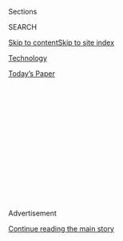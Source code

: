<div id="app">

<div>

<div>

<div>

<div class="NYTAppHideMasthead css-1q2w90k e1suatyy0">

<div class="section css-ui9rw0 e1suatyy2">

<div class="css-eph4ug er09x8g0">

<div class="css-6n7j50">

</div>

<span class="css-1dv1kvn">Sections</span>

<div class="css-10488qs">

<span class="css-1dv1kvn">SEARCH</span>

</div>

[Skip to content](#site-content)[Skip to site
index](#site-index)

</div>

<div id="masthead-section-label" class="css-1wr3we4 eaxe0e00">

[Technology](https://www.nytimes3xbfgragh.onion/section/technology)

</div>

<div class="css-10698na e1huz5gh0">

</div>

</div>

<div id="masthead-bar-one" class="section hasLinks css-15hmgas e1csuq9d3">

<div class="css-uqyvli e1csuq9d0">

</div>

<div class="css-1uqjmks e1csuq9d1">

</div>

<div class="css-9e9ivx">

[](https://myaccount.nytimes3xbfgragh.onion/auth/login?response_type=cookie&client_id=vi)

</div>

<div class="css-1bvtpon e1csuq9d2">

[Today’s
Paper](https://www.nytimes3xbfgragh.onion/section/todayspaper)

</div>

</div>

</div>

</div>

<div data-aria-hidden="false">

<div id="site-content" data-role="main">

<div>

<div class="css-1aor85t" style="opacity:0.000000001;z-index:-1;visibility:hidden">

<div class="css-1hqnpie">

<div class="css-epjblv">

<span class="css-17xtcya">[Technology](/section/technology)</span><span class="css-x15j1o">|</span><span class="css-fwqvlz">William
English, Who Helped Build the Computer Mouse, Dies at
91</span>

</div>

<div class="css-k008qs">

<div class="css-1iwv8en">

<span class="css-18z7m18"></span>

<div>

</div>

</div>

<span class="css-1n6z4y">https://nyti.ms/3hVKD8d</span>

<div class="css-1705lsu">

<div class="css-4xjgmj">

<div class="css-4skfbu" data-role="toolbar" data-aria-label="Social Media Share buttons, Save button, and Comments Panel with current comment count" data-testid="share-tools">

  - 
  - 
  - 
  - 
    
    <div class="css-6n7j50">
    
    </div>

  - 

</div>

</div>

</div>

</div>

</div>

</div>

<div id="NYT_TOP_BANNER_REGION" class="css-13pd83m">

</div>

<div id="top-wrapper" class="css-1sy8kpn">

<div id="top-slug" class="css-l9onyx">

Advertisement

</div>

[Continue reading the main
story](#after-top)

<div class="ad top-wrapper" style="text-align:center;height:100%;display:block;min-height:250px">

<div id="top" class="place-ad" data-position="top" data-size-key="top">

</div>

</div>

<div id="after-top">

</div>

</div>

<div>

<div id="sponsor-wrapper" class="css-1hyfx7x">

<div id="sponsor-slug" class="css-19vbshk">

Supported by

</div>

[Continue reading the main
story](#after-sponsor)

<div id="sponsor" class="ad sponsor-wrapper" style="text-align:center;height:100%;display:block">

</div>

<div id="after-sponsor">

</div>

</div>

<div class="css-186x18t">

</div>

<div class="css-1vkm6nb ehdk2mb0">

# William English, Who Helped Build the Computer Mouse, Dies at 91

</div>

He was one of the computing pioneers who “showed what a computer
interface could — and should — look like,” a colleague said.

<div class="css-79elbk" data-testid="photoviewer-wrapper">

<div class="css-z3e15g" data-testid="photoviewer-wrapper-hidden">

</div>

<div class="css-1a48zt4 ehw59r15" data-testid="photoviewer-children">

![<span class="css-16f3y1r e13ogyst0" data-aria-hidden="true">The
engineer and researcher William English testing the first computer
mouse, a device envisioned by his colleague Douglas Engelbart. It was
unveiled in 1968.
</span><span class="css-cnj6d5 e1z0qqy90" itemprop="copyrightHolder"><span class="css-1ly73wi e1tej78p0">Credit...</span><span><span>via
SRI
International</span></span></span>](https://static01.graylady3jvrrxbe.onion/images/2020/08/02/obituaries/02English-obit1/merlin_175064223_d65d496f-ad90-40fe-bdb3-fb8df215ffc1-articleLarge.jpg?quality=75&auto=webp&disable=upscale)

</div>

</div>

<div class="css-18e8msd">

<div class="css-vp77d3 epjyd6m0">

<div class="css-hus3qt ey68jwv0" data-aria-hidden="true">

[![Cade
Metz](https://static01.graylady3jvrrxbe.onion/images/2018/11/26/multimedia/author-cade-metz/author-cade-metz-thumbLarge.png
"Cade Metz")](https://www.nytimes3xbfgragh.onion/by/cade-metz)

</div>

<div class="css-1baulvz">

By [<span class="css-1baulvz last-byline" itemprop="name">Cade
Metz</span>](https://www.nytimes3xbfgragh.onion/by/cade-metz)

</div>

</div>

  - 
    
    <div class="css-ld3wwf e16638kd2">
    
    Published July 31, 2020Updated Aug. 4, 2020,
    <span class="css-epvm6">2:14 p.m.
    ET</span>
    
    </div>

  - 
    
    <div class="css-4xjgmj">
    
    <div class="css-pvvomx" data-role="toolbar" data-aria-label="Social Media Share buttons, Save button, and Comments Panel with current comment count" data-testid="share-tools">
    
      - 
      - 
      - 
      - 
        
        <div class="css-6n7j50">
        
        </div>
    
      - 
    
    </div>
    
    </div>

</div>

</div>

<div class="section meteredContent css-1r7ky0e" name="articleBody" itemprop="articleBody">

<div class="css-1fanzo5 StoryBodyCompanionColumn">

<div class="css-53u6y8">

William English, the engineer and researcher who helped build the first
computer mouse and, in 1968, orchestrated an elaborate demonstration of
the technology that foretold the computers, tablets and smartphones of
today, died on July 26 in San Rafael, Calif. He was 91.

His death, at a medical facility, was confirmed by his wife, Roberta
English, who said the cause was respiratory failure.

In the late 1950s, after leaving a career in the Navy, Mr. English
joined a Northern California research lab called the Stanford Research
Institute, or S.R.I. (now known as [SRI
International](https://www.sri.com/)). There he met Douglas Engelbart, a
fellow engineer who hoped to build a new kind of computer.

</div>

</div>

<div class="css-1fanzo5 StoryBodyCompanionColumn">

<div class="css-53u6y8">

At a time when only specialists used computers, entering and retrieving
information through punched cards, typewriters and printouts, Mr.
Engelbart envisioned a machine that anyone could use simply by
manipulating images on a screen. It was a concept that would come to
define the information age, but by his own admission Mr. Engelbart had
struggled to explain his vision to others.

</div>

</div>

<div class="css-79elbk" data-testid="photoviewer-wrapper">

<div class="css-z3e15g" data-testid="photoviewer-wrapper-hidden">

</div>

<div class="css-1a48zt4 ehw59r15" data-testid="photoviewer-children">

![<span class="css-16f3y1r e13ogyst0" data-aria-hidden="true">At a time
when only specialists used computers, entering and retrieving
information through punched cards, typewriters and
print-outs,</span><span class="css-cnj6d5 e1z0qqy90" itemprop="copyrightHolder"><span class="css-1ly73wi e1tej78p0">Credit...</span><span>via
English
family</span></span>](https://static01.graylady3jvrrxbe.onion/images/2020/08/02/obituaries/02English-obit2/31English-02-articleLarge.jpg?quality=75&auto=webp&disable=upscale)

</div>

</div>

<div class="css-1fanzo5 StoryBodyCompanionColumn">

<div class="css-53u6y8">

Mr. English, known to everyone as Bill, was one of the few who
understood these ideas and who had the engineering talent, patience and
social skills needed to realize them. “He was the guy who made
everything happen,” said Bill Duvall, who worked alongside Mr. English
during those years. “If you told him something needed to be done, he
figured out how to do it.”

Among other things, Mr. Engelbart, [who died in 2013
at 88](https://www.nytimes3xbfgragh.onion/2013/07/04/technology/douglas-c-engelbart-inventor-of-the-computer-mouse-dies-at-88.html#:~:text=Engelbart%20died%20on%20Tuesday%20at,the%20cause%20was%20kidney%20failure.),
envisioned a mechanical device that could move a cursor across a screen
and perform discrete tasks by selecting particular symbols or images.
Mr. English made this a reality, building the first computer mouse and,
through a series of tests, showing that it could navigate a screen
faster than any other device developed at S.R.I.

Their multifaceted experimental computer was called oNLine System, or
NLS, and on Dec. 9, 1968, they unveiled it at an event in San Francisco
that became known as “The Mother of All Demos.”

</div>

</div>

<div class="css-cfo9c3">

</div>

<div class="css-1fanzo5 StoryBodyCompanionColumn">

<div class="css-53u6y8">

As Mr. Engelbart demonstrated the machine onstage at the Civic
Auditorium, a live video appeared on the wall behind him showing the
seamless interaction between his mouse and the computer screen. Mr.
English directed this elaborate production from the back of the
auditorium, relying on cameras and microphones both there and at the lab
that housed the computer in Menlo Park, Calif., more than 30 miles away.

This Mother of All Demos — showing early forms of online text editing,
video conferencing and “hypertext,” the links now used to navigate web
pages on the internet — presaged not only the desktop and laptop
computers that rose to the fore in the 1980s and ’90s, but also the
smartphones and tablets that would come to suffuse everyday life.

“It showed what a computer interface could — and should — look like,”
said Doug Fairbairn, a director of the Computer History Museum in
Mountain View, Calif. He worked alongside Mr. English and many other
computing pioneers in the
1970s.

</div>

</div>

<div class="css-79elbk" data-testid="photoviewer-wrapper">

<div class="css-z3e15g" data-testid="photoviewer-wrapper-hidden">

</div>

<div class="css-1a48zt4 ehw59r15" data-testid="photoviewer-children">

<div class="css-1xdhyk6 erfvjey0">

<span class="css-1ly73wi e1tej78p0">Image</span>

<div class="css-zjzyr8">

<div data-testid="lazyimage-container" style="height:397.6222222222222px">

</div>

</div>

</div>

<span class="css-16f3y1r e13ogyst0" data-aria-hidden="true">Mr. English
in an undated photo. In 1968, he led a demonstration of a multifaceted
experimental computer in a famous San Francisco event that came to be
called “The Mother of All Demos.”
</span><span class="css-cnj6d5 e1z0qqy90" itemprop="copyrightHolder"><span class="css-1ly73wi e1tej78p0">Credit...</span><span>via
English family</span></span>

</div>

</div>

<div class="css-1fanzo5 StoryBodyCompanionColumn">

<div class="css-53u6y8">

William Kirk English was born on Jan. 27, 1929, in Lexington, Ky., the
only son of Harry and Caroline (Gray) English. His father was an
electrical engineer who managed coal mines in eastern Kentucky and West
Virginia; his mother was a homemaker. His father had two other sons,
John and Robert, from a previous marriage.

In the early 1940s, after the outbreak of the Second World War, Mr.
English left for Arizona to attend a boarding school — what was called a
“ranch school,” where he learned to ride horses as well — near Tucson.
After returning home, he studied electrical engineering at the
University of Kentucky.

His time in the Navy included postings in Northern California and Japan.
He then took his research position at the Stanford Research Institute,
at first working on a new kind of computer memory — a rotating metal
drum the size of a desk that could store as many as three pages of text
— before embracing the project that became NLS.

</div>

</div>

<div class="css-1fanzo5 StoryBodyCompanionColumn">

<div class="css-53u6y8">

After Mr. Engelbart had envisaged the computer mouse and drawn a rough
sketch of it on a notepad, Mr. English built it in the mid-1960s. Housed
inside a small pinewood case, the device consisted of two electrical
mechanisms, called potentiometers, that tracked the movement of two
small wheels as they moved across a desktop. They called it a mouse
because of the way the computer’s on-screen cursor, called a CAT, seemed
to chase the device’s path.

As they were developing the system, both Mr. English and Mr. Engelbart
were part of the government-funded L.S.D. tests conducted by a nearby
lab called the International Foundation of Advanced Study. Both took the
psychedelic as part of a sweeping effort to determine whether it could
“open the mind” and foster creativity.

Though Mr. Engelbart oversaw the NLS project, the 1968 demonstration in
San Francisco was led by Mr. English, who brought both engineering and
theater skills to the task. In the mid-1950s he had volunteered as a
stage manager for a Bay Area theater troupe called The Actor’s Workshop.

For the San Francisco event, he used a video projector the size of a
Volkswagen Beetle (borrowed it from a nearby NASA lab) to arrange and
project the live images behind Mr. Engelbart as he demonstrated NLS from
the stage. He had been able to set up the wireless link that sent video
between the Menlo Park computer lab and the auditorium after befriending
a telephone company
technician.

</div>

</div>

<div class="css-79elbk" data-testid="photoviewer-wrapper">

<div class="css-z3e15g" data-testid="photoviewer-wrapper-hidden">

</div>

<div class="css-1a48zt4 ehw59r15" data-testid="photoviewer-children">

<div class="css-1xdhyk6 erfvjey0">

<span class="css-1ly73wi e1tej78p0">Image</span>

<div class="css-zjzyr8">

<div data-testid="lazyimage-container" style="height:391.82222222222225px">

</div>

</div>

</div>

<span class="css-16f3y1r e13ogyst0" data-aria-hidden="true">Mr. English
helped orchestrate an elaborate demonstration of the technology that
foretold the computers, tablets and smartphones of
today.</span><span class="css-cnj6d5 e1z0qqy90" itemprop="copyrightHolder"><span class="css-1ly73wi e1tej78p0">Credit...</span><span>via
English family</span></span>

</div>

</div>

<div class="css-1fanzo5 StoryBodyCompanionColumn">

<div class="css-53u6y8">

Three years after the demonstration, Mr. English left S.R.I. and joined
a new Xerox lab called the [Palo Alto Research Center, or
PARC](https://www.parc.com/). There he helped adapt many of the NLS
ideas for a new machine called the Alto, which became a template for the
Apple Macintosh, the first Microsoft Windows personal computers and
other internet-connected devices.

“The whole aim was to implement the ideas behind NLS” across a network
of personal computers, said Alan Kay, a key researcher behind the Alto.

</div>

</div>

<div class="css-1fanzo5 StoryBodyCompanionColumn">

<div class="css-53u6y8">

Mr. English’s first marriage, to Patricia Dickson, ended in divorce. He
had met his future second wife, Roberta Mercer, while they were both
working at S.R.I. In addition to her, he is survived by two sons from
his first marriage, Aaron and John; a stepdaughter, Patricia; and a
granddaughter.

This week, when asked if he remembered that Mr. English had arranged the
wireless video feed for the Mother of All Demos through a chance meeting
with a telephone technician in Silicon Valley, Mr. Kay said he did not.

“But it doesn’t surprise me,” he added. “That sounds like Bill.”

</div>

</div>

</div>

<div>

</div>

<div>

</div>

<div>

</div>

<div>

<div id="bottom-wrapper" class="css-1ede5it">

<div id="bottom-slug" class="css-l9onyx">

Advertisement

</div>

[Continue reading the main
story](#after-bottom)

<div id="bottom" class="ad bottom-wrapper" style="text-align:center;height:100%;display:block;min-height:90px">

</div>

<div id="after-bottom">

</div>

</div>

</div>

</div>

</div>

## Site Index

<div>

</div>

## Site Information Navigation

  - [© <span>2020</span> <span>The New York Times
    Company</span>](https://help.nytimes3xbfgragh.onion/hc/en-us/articles/115014792127-Copyright-notice)

<!-- end list -->

  - [NYTCo](https://www.nytco.com/)
  - [Contact
    Us](https://help.nytimes3xbfgragh.onion/hc/en-us/articles/115015385887-Contact-Us)
  - [Work with us](https://www.nytco.com/careers/)
  - [Advertise](https://nytmediakit.com/)
  - [T Brand Studio](http://www.tbrandstudio.com/)
  - [Your Ad
    Choices](https://www.nytimes3xbfgragh.onion/privacy/cookie-policy#how-do-i-manage-trackers)
  - [Privacy](https://www.nytimes3xbfgragh.onion/privacy)
  - [Terms of
    Service](https://help.nytimes3xbfgragh.onion/hc/en-us/articles/115014893428-Terms-of-service)
  - [Terms of
    Sale](https://help.nytimes3xbfgragh.onion/hc/en-us/articles/115014893968-Terms-of-sale)
  - [Site
    Map](https://spiderbites.nytimes3xbfgragh.onion)
  - [Help](https://help.nytimes3xbfgragh.onion/hc/en-us)
  - [Subscriptions](https://www.nytimes3xbfgragh.onion/subscription?campaignId=37WXW)

</div>

</div>

</div>

</div>
